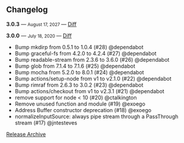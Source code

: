 ## Changelog

**3.0.3** — <small> August 17, 2027 </small> — [Diff](https://github.com/archiverjs/archiver-utils/compare/3.0.0...3.0.3)

**3.0.0** — <small> July 18, 2020 </small> — [Diff](https://github.com/archiverjs/archiver-utils/compare/2.1.0...3.0.0)

* Bump mkdirp from 0.5.1 to 1.0.4 (#28) @dependabot
* Bump graceful-fs from 4.2.0 to 4.2.4 (#27) @dependabot
* Bump readable-stream from 2.3.6 to 3.6.0 (#26) @dependabot
* Bump glob from 7.1.4 to 7.1.6 (#25) @dependabot
* Bump mocha from 5.2.0 to 8.0.1 (#24) @dependabot
* Bump actions/setup-node from v1 to v2.1.0 (#22) @dependabot
* Bump rimraf from 2.6.3 to 3.0.2 (#23) @dependabot
* Bump actions/checkout from v1 to v2.3.1 (#21) @dependabot
* remove support for node < 10 (#20) @ctalkington
* Remove unused function and module (#19) @exoego
* Address Buffer constructor deprecation (#18) @exoego
* normalizeInputSource: always pipe stream through a PassThrough stream (#17) @jntesteves

[Release Archive](https://github.com/archiverjs/archiver-utils/releases)
